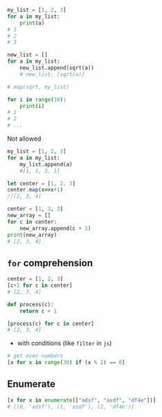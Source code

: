 ```python
my_list = [1, 2, 3]
for a in my_list:
	print(a)
# 1
# 2
# 3

new_list = []
for a in my_list:
	new_list.append(sqrt(a))
	# new_list: [sqrt(a)]

# map(sqrt, my_list)

for i in range(10):
	print(i)
# 1
# 2
# ...

```

Not allowed
```python
my_list = [1, 2, 3]
for a in my_list:
	my_list.append(a)
	#[1, 2, 3, 1]
```

```js
let center = [1, 2, 3]
center.map(x=>x+1)
//[2, 3, 4]
```

```python
center = [1, 2, 3]
new_array = []
for c in center:
	new_array.append(c + 1)
print(new_array)
# [2, 3, 4]
```

## `for` comprehension
```python
center = [1, 2, 3]
[c+1 for c in center]
# [2, 3, 4]
```

```python
def process(c):
	return c + 1

[process(c) for c in center]
# [2, 3, 4]
```

- with conditions (like `filter` in `js`)
```python
# get even numbers
[x for x in range(30) if (x % 2) == 0]
```

## Enumerate
```python
[x for x in enumerate(["adsf", "asdf", "df4e"])]
# [(0, 'adsf'), (1, 'asdf'), (2, 'df4e')]
```

